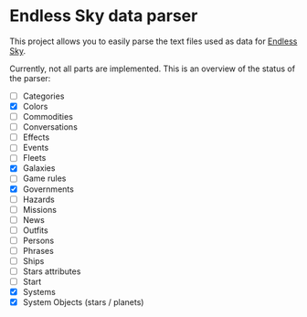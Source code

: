# Endless Sky data parser

This project allows you to easily parse the text files
used as data for [Endless Sky](https://github.com/endless-sky/endless-sky).

Currently, not all parts are implemented. This is an
overview of the status of the parser:

- [ ] Categories
- [x] Colors
- [ ] Commodities
- [ ] Conversations
- [ ] Effects
- [ ] Events
- [ ] Fleets
- [x] Galaxies
- [ ] Game rules
- [x] Governments
- [ ] Hazards
- [ ] Missions 
- [ ] News
- [ ] Outfits
- [ ] Persons
- [ ] Phrases
- [ ] Ships
- [ ] Stars attributes
- [ ] Start
- [x] Systems
- [x] System Objects (stars / planets)

